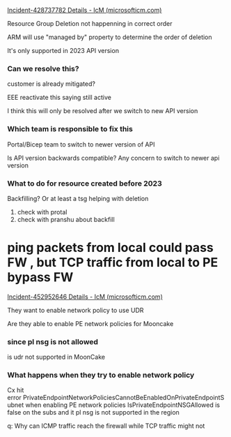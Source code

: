 [Incident-428737782 Details - IcM (microsofticm.com)](https://portal.microsofticm.com/imp/v3/incidents/details/428737782/home)

Resource Group Deletion not happenning in correct order

ARM will use "managed by" property to determine the order of deletion

It's only supported in 2023 API version



### Can we resolve this?

customer is already mitigated?

EEE reactivate this saying still active

I think this will only be resolved after we switch to new API version

### Which team is responsible to fix this

Portal/Bicep team to switch to newer version of API

Is API version backwards compatible? Any concern to switch to newer api version


### What to do for resource created before 2023

Backfilling? Or at least a tsg helping with deletion


1. check with protal
2. check with pranshu about backfill

# **ping packets from local could pass FW , but TCP traffic from local to PE bypass FW**

[Incident-452952646 Details - IcM (microsofticm.com)](https://portal.microsofticm.com/imp/v3/incidents/details/452952646/home)

They want to enable network policy to use UDR

Are they able to enable PE network policies for Mooncake


### since pl nsg is not allowed

is udr not supported in MoonCake

### What happens when they try to enable network policy

Cx hit error PrivateEndpointNetworkPoliciesCannotBeEnabledOnPrivateEndpointSubnet when enabling PE network policies
IsPrivateEndpointNSGAllowed is false on the subs and
it pl nsg is not supported in the region


q: Why can ICMP traffic reach the firewall while TCP traffic might not